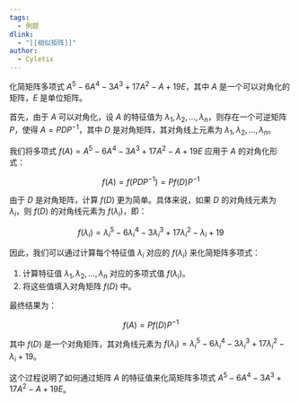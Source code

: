 ```yaml
---
tags:
  - 例题
dlink:
  - "[[相似矩阵]]"
author:
  - Cyletix
---
```

化简矩阵多项式 $A^5 - 6A^4 - 3A^3 + 17A^2 - A + 19E$，其中 $A$ 是一个可以对角化的矩阵，$E$ 是单位矩阵。

首先，由于 $A$ 可以对角化，设 $A$ 的特征值为 $\lambda_1, \lambda_2, \ldots, \lambda_n$，则存在一个可逆矩阵 $P$，使得 $A = PDP^{-1}$，其中 $D$ 是对角矩阵，其对角线上元素为 $\lambda_1, \lambda_2, \ldots, \lambda_n$。

我们将多项式 $f(A) = A^5 - 6A^4 - 3A^3 + 17A^2 - A + 19E$ 应用于 $A$ 的对角化形式：

$$
f(A) = f(PDP^{-1}) = P f(D) P^{-1}
$$

由于 $D$ 是对角矩阵，计算 $f(D)$ 更为简单。具体来说，如果 $D$ 的对角线元素为 $\lambda_i$，则 $f(D)$ 的对角线元素为 $f(\lambda_i)$，即：

$$
f(\lambda_i) = \lambda_i^5 - 6\lambda_i^4 - 3\lambda_i^3 + 17\lambda_i^2 - \lambda_i + 19
$$

因此，我们可以通过计算每个特征值 $\lambda_i$ 对应的 $f(\lambda_i)$ 来化简矩阵多项式：

1. 计算特征值 $\lambda_1, \lambda_2, \ldots, \lambda_n$ 对应的多项式值 $f(\lambda_i)$。
2. 将这些值填入对角矩阵 $f(D)$ 中。

最终结果为：

$$
f(A) = P f(D) P^{-1}
$$

其中 $f(D)$ 是一个对角矩阵，其对角线元素为 $f(\lambda_i) = \lambda_i^5 - 6\lambda_i^4 - 3\lambda_i^3 + 17\lambda_i^2 - \lambda_i + 19$。

这个过程说明了如何通过矩阵 $A$ 的特征值来化简矩阵多项式 $A^5 - 6A^4 - 3A^3 + 17A^2 - A + 19E$。